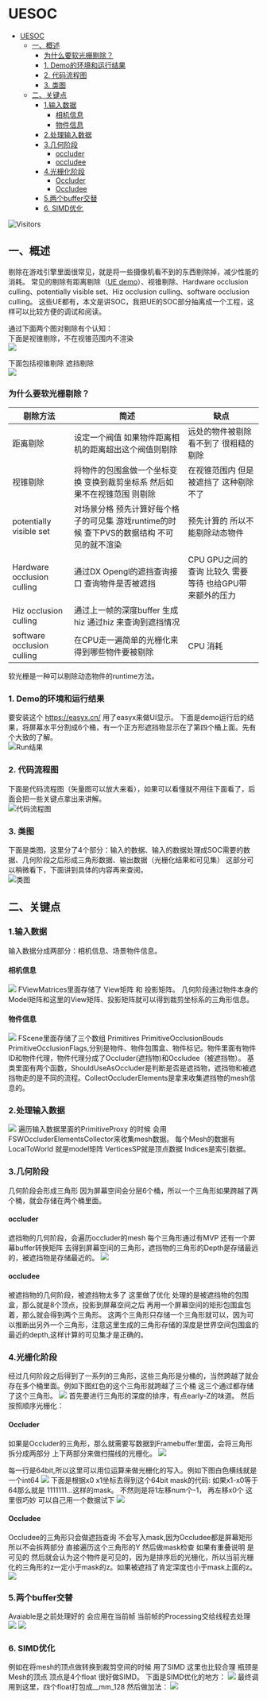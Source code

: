# UESOC
<!-- TOC -->

- [UESOC](#uesoc)
    - [一、概述](#一概述)
        - [为什么要软光栅剔除？](#为什么要软光栅剔除)
        - [1. Demo的环境和运行结果](#1-demo的环境和运行结果)
        - [2. 代码流程图](#2-代码流程图)
        - [3. 类图](#3-类图)
    - [二、关键点](#二关键点)
        - [1.输入数据](#1输入数据)
            - [相机信息](#相机信息)
            - [物件信息](#物件信息)
        - [2.处理输入数据](#2处理输入数据)
        - [3.几何阶段](#3几何阶段)
            - [occluder](#occluder)
            - [occludee](#occludee)
        - [4.光栅化阶段](#4光栅化阶段)
            - [Occluder](#occluder)
            - [Occludee](#occludee)
        - [5.两个buffer交替](#5两个buffer交替)
        - [6. SIMD优化](#6-simd优化)

<!-- /TOC -->
![Visitors](https://visitor-badge.laobi.icu/badge?page_id=wlxklyh.uesoc&title=Visitors)


## 一、概述
剔除在游戏引擎里面很常见，就是将一些摄像机看不到的东西剔除掉，减少性能的消耗。
常见的剔除有距离剔除（[UE demo](https://github.com/wlxklyh/awesome-gamedev/tree/main/demo/Unreal/CullDistance)）、视锥剔除、Hardware occlusion culling、potentially visible set、Hiz occlusion culling、software occlusion culling。
这些UE都有，本文是讲SOC，我把UE的SOC部分抽离成一个工程，这样可以比较方便的调试和阅读。

通过下面两个图对剔除有个认知：  
下面是视锥剔除，不在视锥范围内不渲染  
![](Img/2021-07-30-14-20-47.png)

下面包括视锥剔除 遮挡剔除  
![](Img/2021-07-30-11-32-21.png)

### 为什么要软光栅剔除？
|剔除方法|简述|缺点|
|-|-|-|
|距离剔除|设定一个阀值 如果物件距离相机的距离超出这个阀值则剔除|远处的物件被剔除看不到了 很粗糙的剔除|
|视锥剔除|将物件的包围盒做一个坐标变换 变换到裁剪坐标系 然后如果不在视锥范围 则剔除|在视锥范围内 但是被遮挡了 这种剔除不了|
|potentially visible set|对场景分格 预先计算好每个格子的可见集 游戏runtime的时候 查下PVS的数据结构 不可见的就不渲染|预先计算的 所以不能剔除动态物件|
|Hardware occlusion culling|通过DX Opengl的遮挡查询接口 查询物件是否被遮挡|CPU GPU之间的查询 比较久 需要等待 也给GPU带来额外的压力|
|Hiz occlusion culling|通过上一帧的深度buffer 生成hiz 通过hiz 来查询到遮挡情况||
|software occlusion culling|在CPU走一遍简单的光栅化来 得到哪些物件要被剔除|CPU 消耗|

软光栅是一种可以剔除动态物件的runtime方法。

### 1. Demo的环境和运行结果
要安装这个 https://easyx.cn/ 用了easyx来做UI显示。
下面是demo运行后的结果，将屏幕水平分割成6个桶，有一个正方形遮挡物显示在了第四个桶上面。先有个大致的了解。  
![Run结果](Img/2021-07-29-11-38-02.png)

### 2. 代码流程图
下面是代码流程图（矢量图可以放大来看），如果可以看懂就不用往下面看了，后面会把一些关键点拿出来讲解。  
![代码流程图](UnrealSoc.svg)

### 3. 类图
下面是类图，这里分了4个部分：输入的数据、输入的数据处理成SOC需要的数据、几何阶段之后形成三角形数据、输出数据（光栅化结果和可见集） 这部分可以稍微看下，下面讲到具体的内容再来查阅。  
![类图](UESOC.drawio.png)


## 二、关键点
### 1.输入数据
输入数据分成两部分：相机信息、场景物件信息。

#### 相机信息
![](Img/2021-07-30-11-19-59.png)
FViewMatrices里面存储了 View矩阵 和 投影矩阵。  几何阶段通过物件本身的Model矩阵和这里的View矩阵、投影矩阵就可以得到裁剪坐标系的三角形信息。

#### 物件信息
![](Img/2021-07-30-11-21-46.png)
FScene里面存储了三个数组 Primitives PrimitiveOcclusionBouds PrimitiveOcclusionFlags,分别是物件、物件包围盒、物件标记。物件里面有物件ID和物件代理，物件代理分成了Occluder(遮挡物)和Occludee（被遮挡物）。
基类里面有两个函数，ShouldUseAsOccluder是判断是否是遮挡物，遮挡物和被遮挡物走的是不同的流程。CollectOccluderElements是拿来收集遮挡物的mesh信息的。


### 2.处理输入数据
![](Img/2021-07-30-11-34-30.png)
遍历输入数据里面的PrimitiveProxy 的时候 会用FSWOccluderElementsCollector来收集mesh数据。
每个Mesh的数据有LocalToWorld 就是model矩阵 VerticesSP就是顶点数据 Indices是索引数据。


### 3.几何阶段
几何阶段会形成三角形 因为屏幕空间会分层6个桶，所以一个三角形如果跨越了两个桶，就会存储在两个桶里面。
#### occluder
遮挡物的几何阶段，会遍历occluder的mesh 每个三角形通过有MVP 还有一个屏幕buffer转换矩阵 去得到屏幕空间的三角形，遮挡物的三角形的Depth是存储最远的，被遮挡物是存储最近的。
![](Img/2021-07-30-11-38-49.png)

#### occludee
被遮挡物的几何阶段，被遮挡物太多了 这里做了优化 处理的是被遮挡物的包围盒，那么就是8个顶点，投影到屏幕空间之后 再用一个屏幕空间的矩形包围盒包着，那么就会得到两个三角形。
这两个三角形只存储一个三角形就可以，因为可以推断出另外一个三角形，注意这里生成的三角形存储的深度是世界空间包围盒的最近的depth,这样计算的可见集才是正确的。

### 4.光栅化阶段
经过几何阶段之后得到了一系列的三角形，这些三角形是分桶的，当然跨越了就会存在多个桶里面。例如下图红色的这个三角形就跨越了三个桶 这三个通过都存储了这个三角形。
![](Img/2021-07-30-17-59-27.png)
首先要进行三角形的深度的排序，有点early-Z的味道。
然后按照顺序光栅化：
#### Occluder
如果是Occluder的三角形，那么就需要写数据到Framebuffer里面，会将三角形拆分成两部分 上下两部分来做扫描线的光栅化。
![](Img/2021-07-30-18-02-48.png)

每一行是64bit,所以这里可以用位运算来做光栅化的写入。例如下图白色横线就是一个int64
![](Img/2021-07-30-18-04-14.png)
下面是根据x0 x1坐标去得到这个64bit mask的代码:
如果x1-x0等于64那么就是 1111111...这样的mask。
不然则是将1左移num个-1， 再左移x0个 这里很巧妙 可以自己用一个数据试下
![](Img/2021-07-30-11-51-50.png)

#### Occludee
Occludee的三角形只会做遮挡查询 不会写入mask,因为Occludee都是屏幕矩形 所以不会拆两部分 直接遍历这个三角形的Y 然后做mask检查
如果有重叠说明 是可见的 然后就会认为这个物件是可见的，因为是排序后的光栅化，所以当前光栅化的三角形的z一定小于mask的z。如果被遮挡了肯定深度也小于mask上面的z。
![](Img/2021-07-30-14-11-05.png)


### 5.两个buffer交替 
Avaiable是之前处理好的 会应用在当前帧 当前帧的Processing交给线程去处理
![](Img/2021-07-30-14-14-14.png)
![](Img/2021-07-30-14-15-21.png)

### 6. SIMD优化
例如在将mesh的顶点做转换到裁剪空间的时候 用了SIMD 这里也比较合理 瓶颈是Mesh的顶点 顶点是4个float 很好做SIMD。
下面是SIMD优化的地方：
![](Img/2021-07-30-14-29-13.png)
最终调用到这里，四个float打包成__mm_128 然后做加法：
![](Img/2021-07-30-14-29-41.png)









